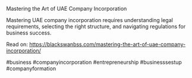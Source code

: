 Mastering the Art of UAE Company Incorporation

Mastering UAE company incorporation requires understanding legal requirements, selecting the right structure, and navigating regulations for business success.

Read on: https://blackswanbss.com/mastering-the-art-of-uae-company-incorporation/

#business #companyincorporation #entrepreneurship #businesssestup #companyformation

